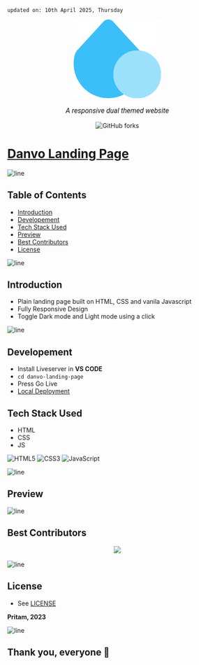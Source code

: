     updated on: 10th April 2025, Thursday

<div align=center>
    <a href="https://github.com/warmachine028/danvo-landing-page">
        <img width="200" src="./assets/logo.png" alt="Danvo Landing Page">
    </a>
    <p style="font-family: roboto, calibri; font-size:12pt; font-style:italic">A responsive dual themed website</p>
    <a src="https://github.com/warmachine028/danvo-landing-page/forks">
        <img alt="GitHub forks" src="https://img.shields.io/github/forks/warmachine028/danvo-landing-page">
    </a>
</div>

# [Danvo Landing Page](https://github.com/warmachine028/danvo-landing-page)

![line]

## Table of Contents

- [Introduction](#introduction)
- [Developement](#developement)
- [Tech Stack Used](#tech-stack-used)
- [Preview](#preview)
- [Best Contributors](#best-contributors)
- [License](#license)

![line]

## Introduction

- Plain landing page built on HTML, CSS and vanila Javascript
- Fully Responsive Design
- Toggle Dark mode and Light mode using a click

![line]

## Developement

- Install Liveserver in **VS CODE**
- `cd danvo-landing-page`
- Press Go Live
- [Local Deployment](http://localhost)

## Tech Stack Used

- HTML
- CSS
- JS

![HTML5](https://img.shields.io/badge/html5-%23E34F26.svg?style=for-the-badge&logo=html5&logoColor=white) ![CSS3](https://img.shields.io/badge/css3-%231572B6.svg?style=for-the-badge&logo=css3&logoColor=white) ![JavaScript](https://img.shields.io/badge/javascript-%23323330.svg?style=for-the-badge&logo=javascript&logoColor=%23F7DF1E)

[markdown badges]: https://github.com/Ileriayo/markdown-badges

![line]

## Preview

![line]

## Best Contributors

<div align="center">
    <a  href="https://github.com/warmachine028/danvo-landing-page/graphs/contributors">
        <img src="https://contrib.rocks/image?repo=warmachine028/danvo-landing-page" />
    </a>
</div>

![line]

## License

- See [LICENSE]

**Pritam, 2023**

![line]

## Thank you, everyone 💚

[line]: https://user-images.githubusercontent.com/75939390/137615281-3a875960-92cc-407f-97fe-fd2319bdb252.png

[License]: https://github.com/warmachine028/danvo-landing-page/blob/main/LICENSE
<!-- 10/04/25 -->
